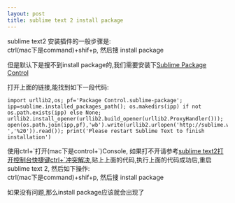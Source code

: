 ```yaml
---
layout: post
title: sublime text 2 install package
---
```


sublime text2 安装插件的一般步骤是:<br>
ctrl(mac下是command)+shif+p, 然后搜 install package

但是默认下是搜不到install package的,我们需要安装下[Sublime Package Control](http://wbond.net/sublime_packages/package_control/installation)

打开上面的链接,能找到如下一段代码:

    import urllib2,os; pf='Package Control.sublime-package'; ipp=sublime.installed_packages_path(); os.makedirs(ipp) if not os.path.exists(ipp) else None; urllib2.install_opener(urllib2.build_opener(urllib2.ProxyHandler())); open(os.path.join(ipp,pf),'wb').write(urllib2.urlopen('http://sublime.wbond.net/'+pf.replace(' ','%20')).read()); print('Please restart Sublime Text to finish installation')

使用ctrl+\`打开(mac下是control+\`)Console, 如果打不开请参考[sublime text2打开控制台快捷键ctrl+\`冲突解决](http://www.codeif.com/post/1167),贴上上面的代码,执行上面的代码成功后,重启sublime text 2, 然后如下操作:<br>
ctrl(mac下是command)+shif+p, 然后搜 install package

如果没有问题,那么install package应该就会出现了
